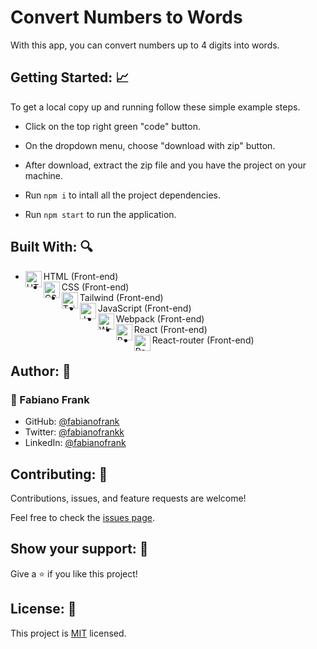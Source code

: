 # Convert Numbers to Words

With this app, you can convert numbers up to 4 digits into words.

  
## Getting Started: :chart_with_upwards_trend:

To get a local copy up and running follow these simple example steps.

- Click on the top right green "code" button.

- On the dropdown menu, choose "download with zip" button.

- After download, extract the zip file and you have the project on your machine.

- Run `npm i` to intall all the project dependencies.

- Run `npm start` to run the application.
  
  
## Built With: :mag:

- HTML (Front-end) <img align="left" alt="HTML5" width="26px" src="https://github.com/get-icon/geticon/raw/master/icons/html-5.svg" />
- CSS (Front-end) <img align="left" alt="CSS3" width="26px" src="https://github.com/get-icon/geticon/raw/master/icons/css-3.svg" />
- Tailwind (Front-end) <img align="left" alt="Tailwind" width="26px" src="https://github.com/get-icon/geticon/raw/master/icons/tailwindcss-icon.svg" />
- JavaScript (Front-end) <img align="left" alt="JavaScript" width="26px" src="https://github.com/get-icon/geticon/raw/master/icons/javascript.svg" />
- Webpack (Front-end) <img align="left" alt="Webpack" width="26px" src="https://github.com/get-icon/geticon/raw/master/icons/webpack.svg" />
- React (Front-end) <img align="left" alt="React" width="26px" src="https://github.com/get-icon/geticon/raw/master/icons/react.svg" />
- React-router (Front-end) <img align="left" alt="React-router" width="26px" src="https://github.com/get-icon/geticon/raw/master/icons/react-router.svg" />

## Author: 👋

### 👤 Fabiano Frank

- GitHub: [@fabianofrank](https://github.com/fabianofrank)
- Twitter: [@fabianofrankk](https://twitter.com/fabianofrankk)
- LinkedIn: [@fabianofrank](https://www.linkedin.com/in/fabianofrank/)


## Contributing: 🤝

Contributions, issues, and feature requests are welcome!

Feel free to check the [issues page](../../issues/).

## Show your support: 🌟

Give a ⭐️ if you like this project!

## License: :monocle_face:

This project is [MIT](./LICENSE) licensed.
